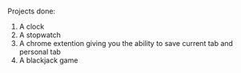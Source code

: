 #
 Projects done:

 1. A clock
 2. A stopwatch
 3. A chrome extention giving you the ability to save current tab and personal tab
 4. A blackjack game
